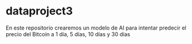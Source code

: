 # dataproject3
En este repositorio crearemos un modelo de AI para intentar predecir el precio del Bitcoin a 1 día, 5 días, 10 días y 30 días
